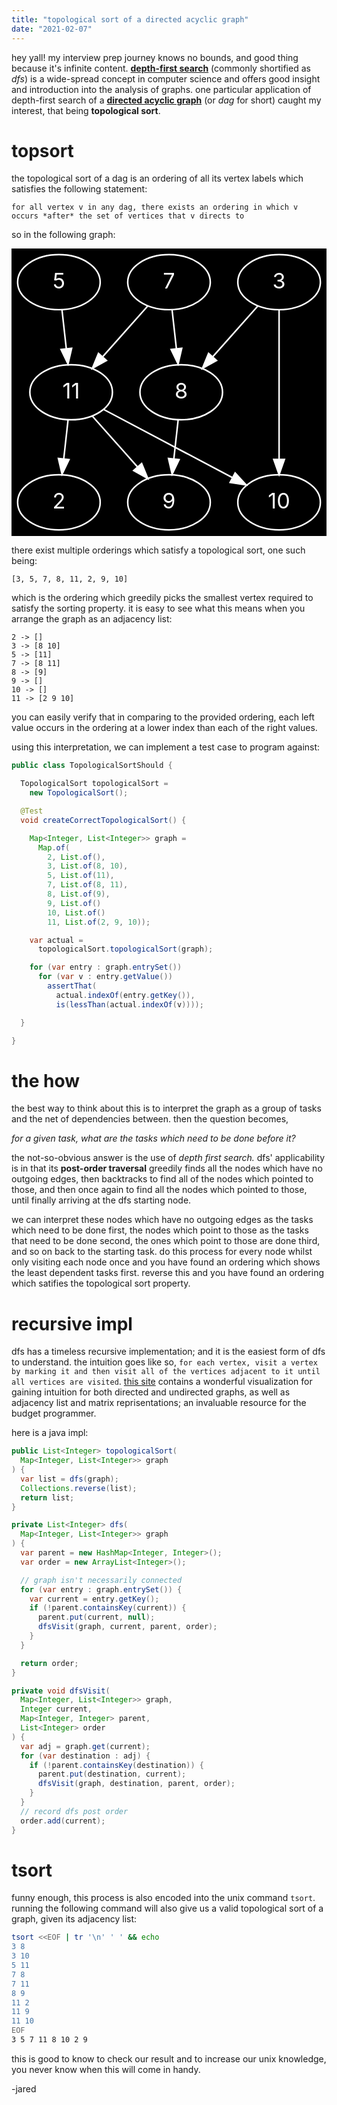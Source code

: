```yaml
---
title: "topological sort of a directed acyclic graph"
date: "2021-02-07"
---
```


hey yall! my interview prep journey knows no bounds, and good thing because it's infinite content. [**depth-first search**](https://en.wikipedia.org/wiki/Depth-first_search) (commonly shortified as *dfs*) is a wide-spread concept in computer science and offers good insight and introduction into the analysis of graphs. one particular application of depth-first search of a [**directed acyclic graph**](https://en.wikipedia.org/wiki/Directed_acyclic_graph) (or *dag* for short) caught my interest, that being **topological sort**.

# topsort

the topological sort of a dag is an ordering of all its vertex labels which satisfies the following statement:

`for all vertex v in any dag, there exists an ordering in which v occurs *after* the set of vertices that v directs to`

so in the following graph:

<svg xmlns="http://www.w3.org/2000/svg" xmlns:xlink="http://www.w3.org/1999/xlink" width="100%" height="100%" viewBox="0.00 0.00 206.00 188.00"><g id="graph0" class="graph" transform="scale(1 1) rotate(0) translate(4 184)"><title>G</title>
<polygon fill="#000000" stroke="transparent" points="-4,4 -4,-184 202,-184 202,4 -4,4"/>
<g id="node1" class="node"><ellipse fill="none" stroke="#FFFFFF" cx="171" cy="-162" rx="27" ry="18"/><text text-anchor="middle" x="171" y="-157.8" font-size="14.00" fill="#FFFFFF">3</text></g>
<g id="node2" class="node"><ellipse fill="none" stroke="#FFFFFF" cx="107" cy="-90" rx="27" ry="18"/><text text-anchor="middle" x="107" y="-85.8" font-size="14.00" fill="#FFFFFF">8</text></g>
<g id="edge1" class="edge"><path fill="none" stroke="#FFFFFF" d="M157.113,-146.3771C148.4747,-136.659 137.2107,-123.987 127.5503,-113.1191"/><polygon fill="#FFFFFF" stroke="#FFFFFF" points="130.1196,-110.7413 120.8599,-105.5924 124.8877,-115.3918 130.1196,-110.7413"/></g>
<g id="node3" class="node"><ellipse fill="none" stroke="#FFFFFF" cx="171" cy="-18" rx="27" ry="18"/><text text-anchor="middle" x="171" y="-13.8" font-size="14.00" fill="#FFFFFF">10</text></g>
<g id="edge2" class="edge"><path fill="none" stroke="#FFFFFF" d="M171,-143.7623C171,-119.201 171,-75.2474 171,-46.3541"/><polygon fill="#FFFFFF" stroke="#FFFFFF" points="174.5001,-46.0896 171,-36.0896 167.5001,-46.0897 174.5001,-46.0896"/></g>
<g id="node7" class="node"><ellipse fill="none" stroke="#FFFFFF" cx="99" cy="-18" rx="27" ry="18"/><text text-anchor="middle" x="99" y="-13.8" font-size="14.00" fill="#FFFFFF">9</text></g>
<g id="edge6" class="edge"><path fill="none" stroke="#FFFFFF" d="M104.9813,-71.8314C104.1257,-64.131 103.1083,-54.9743 102.1574,-46.4166"/><polygon fill="#FFFFFF" stroke="#FFFFFF" points="105.6289,-45.9656 101.0459,-36.4133 98.6717,-46.7386 105.6289,-45.9656"/></g>
<g id="node4" class="node"><ellipse fill="none" stroke="#FFFFFF" cx="27" cy="-162" rx="27" ry="18"/><text text-anchor="middle" x="27" y="-157.8" font-size="14.00" fill="#FFFFFF">5</text></g>
<g id="node5" class="node"><ellipse fill="none" stroke="#FFFFFF" cx="35" cy="-90" rx="27" ry="18"/><text text-anchor="middle" x="35" y="-85.8" font-size="14.00" fill="#FFFFFF">11</text></g>
<g id="edge3" class="edge"><path fill="none" stroke="#FFFFFF" d="M29.0187,-143.8314C29.8743,-136.131 30.8917,-126.9743 31.8426,-118.4166"/><polygon fill="#FFFFFF" stroke="#FFFFFF" points="35.3283,-118.7386 32.9541,-108.4133 28.3711,-117.9656 35.3283,-118.7386"/></g>
<g id="edge9" class="edge"><path fill="none" stroke="#FFFFFF" d="M56.25,-78.75C78.8722,-66.7735 114.8739,-47.7138 140.516,-34.1386"/><polygon fill="#FFFFFF" stroke="#FFFFFF" points="142.2501,-37.1808 149.4504,-29.4086 138.9749,-30.9943 142.2501,-37.1808"/></g>
<g id="edge8" class="edge"><path fill="none" stroke="#FFFFFF" d="M48.887,-74.3771C57.5253,-64.659 68.7893,-51.987 78.4497,-41.1191"/><polygon fill="#FFFFFF" stroke="#FFFFFF" points="81.1123,-43.3918 85.1401,-33.5924 75.8804,-38.7413 81.1123,-43.3918"/></g>
<g id="node8" class="node"><ellipse fill="none" stroke="#FFFFFF" cx="27" cy="-18" rx="27" ry="18"/><text text-anchor="middle" x="27" y="-13.8" font-size="14.00" fill="#FFFFFF">2</text></g>
<g id="edge7" class="edge"><path fill="none" stroke="#FFFFFF" d="M32.9813,-71.8314C32.1257,-64.131 31.1083,-54.9743 30.1574,-46.4166"/><polygon fill="#FFFFFF" stroke="#FFFFFF" points="33.6289,-45.9656 29.0459,-36.4133 26.6717,-46.7386 33.6289,-45.9656"/></g>
<g id="node6" class="node"><ellipse fill="none" stroke="#FFFFFF" cx="99" cy="-162" rx="27" ry="18"/><text text-anchor="middle" x="99" y="-157.8" font-size="14.00" fill="#FFFFFF">7</text></g>
<g id="edge4" class="edge"><path fill="none" stroke="#FFFFFF" d="M101.0187,-143.8314C101.8743,-136.131 102.8917,-126.9743 103.8426,-118.4166"/><polygon fill="#FFFFFF" stroke="#FFFFFF" points="107.3283,-118.7386 104.9541,-108.4133 100.3711,-117.9656 107.3283,-118.7386"/></g>
<g id="edge5" class="edge"><path fill="none" stroke="#FFFFFF" d="M85.113,-146.3771C76.4747,-136.659 65.2107,-123.987 55.5503,-113.1191"/><polygon fill="#FFFFFF" stroke="#FFFFFF" points="58.1196,-110.7413 48.8599,-105.5924 52.8877,-115.3918 58.1196,-110.7413"/></g>

there exist multiple orderings which satisfy a topological sort, one such being:

`[3, 5, 7, 8, 11, 2, 9, 10]`

which is the ordering which greedily picks the smallest vertex required to satisfy the sorting property. it is easy to see what this means when you arrange the graph as an adjacency list:

```
2 -> []
3 -> [8 10]
5 -> [11]
7 -> [8 11]
8 -> [9]
9 -> []
10 -> []
11 -> [2 9 10]
```

you can easily verify that in comparing to the provided ordering, each left value occurs in the ordering at a lower index than each of the right values.

using this interpretation, we can implement a test case to program against:

```java
public class TopologicalSortShould {

  TopologicalSort topologicalSort =
    new TopologicalSort();

  @Test
  void createCorrectTopologicalSort() {

    Map<Integer, List<Integer>> graph =
      Map.of(
        2, List.of(),
        3, List.of(8, 10),
        5, List.of(11),
        7, List.of(8, 11),
        8, List.of(9),
        9, List.of()
        10, List.of()
        11, List.of(2, 9, 10));

    var actual =
      topologicalSort.topologicalSort(graph);

    for (var entry : graph.entrySet())
      for (var v : entry.getValue())
        assertThat(
          actual.indexOf(entry.getKey()),
          is(lessThan(actual.indexOf(v))));

  }

}
```

# the how

the best way to think about this is to interpret the graph as a group of tasks and the net of dependencies between. then the question becomes,

*for a given task, what are the tasks which need to be done before it?*

the not-so-obvious answer is the use of *depth first search.* dfs' applicability is in that its **post-order traversal** greedily finds all the nodes which have no outgoing edges, then backtracks to find all of the nodes which pointed to those, and then once again to find all the nodes which pointed to those, until finally arriving at the dfs starting node. 

we can interpret these nodes which have no outgoing edges as the tasks which need to be done first, the nodes which point to those as the tasks that need to be done second, the ones which point to those are done third, and so on back to the starting task. do this process for every node whilst only visiting each node once and you have found an ordering which shows the least dependent tasks first. reverse this and you have found an ordering which satifies the topological sort property.

# recursive impl

dfs has a timeless recursive implementation; and it is the easiest form of dfs to understand. the intuition goes like so, `for each vertex, visit a vertex by marking it and then visit all of the vertices adjacent to it until all vertices are visited`. [this site](https://www.cs.usfca.edu/~galles/visualization/DFS.html) contains a wonderful visualization for gaining intuition for both directed and undirected graphs, as well as adjacency list and matrix reprisentations; an invaluable resource for the budget programmer.

here is a java impl:

```java
public List<Integer> topologicalSort(
  Map<Integer, List<Integer>> graph
) {
  var list = dfs(graph);
  Collections.reverse(list);
  return list;
}

private List<Integer> dfs(
  Map<Integer, List<Integer>> graph
) {
  var parent = new HashMap<Integer, Integer>();
  var order = new ArrayList<Integer>();

  // graph isn't necessarily connected
  for (var entry : graph.entrySet()) {
    var current = entry.getKey();
    if (!parent.containsKey(current)) {
      parent.put(current, null);
      dfsVisit(graph, current, parent, order);
    }
  }

  return order;
}

private void dfsVisit(
  Map<Integer, List<Integer>> graph,
  Integer current,
  Map<Integer, Integer> parent,
  List<Integer> order
) {
  var adj = graph.get(current);
  for (var destination : adj) {
    if (!parent.containsKey(destination)) {
      parent.put(destination, current);
      dfsVisit(graph, destination, parent, order);
    }
  }
  // record dfs post order
  order.add(current);
}
```

# tsort

funny enough, this process is also encoded into the unix command `tsort`. running the following command will also give us a valid topological sort of a graph, given its adjacency list:

```bash
tsort <<EOF | tr '\n' ' ' && echo
3 8
3 10
5 11
7 8
7 11
8 9
11 2
11 9
11 10
EOF
3 5 7 11 8 10 2 9
```

this is good to know to check our result and to increase our unix knowledge, you never know when this will come in handy.

-jared
